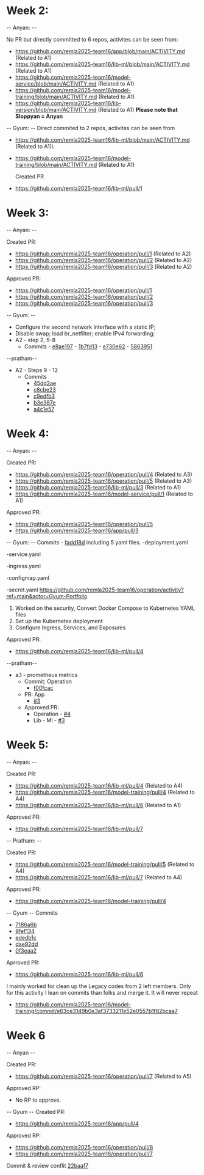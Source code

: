 # Week 2:
-- Anyan: --

No PR but directly committed to 6 repos, activites can be seen from:
- https://github.com/remla2025-team16/app/blob/main/ACTIVITY.md (Related to A1)
- https://github.com/remla2025-team16/lib-ml/blob/main/ACTIVITY.md (Related to A1)
- https://github.com/remla2025-team16/model-service/blob/main/ACTIVITY.md (Related to A1)
- https://github.com/remla2025-team16/model-training/blob/main/ACTIVITY.md (Related to A1)
- https://github.com/remla2025-team16/lib-version/blob/main/ACTIVITY.md (Related to A1)
**Please note that Sloppyan = Anyan**

-- Gyum: --
Direct commited to 2 repos, activites can be seen from
- https://github.com/remla2025-team16/lib-ml/blob/main/ACTIVITY.md (Related to A1)\
- https://github.com/remla2025-team16/model-training/blob/main/ACTIVITY.md (Related to A1)

  Created PR
- https://github.com/remla2025-team16/lib-ml/pull/1

# Week 3:
-- Anyan: --

Created PR: 
- https://github.com/remla2025-team16/operation/pull/1 (Related to A2)
- https://github.com/remla2025-team16/operation/pull/2 (Related to A2)
- https://github.com/remla2025-team16/operation/pull/3 (Related to A2)

Approved PR: 
- https://github.com/remla2025-team16/operation/pull/1
- https://github.com/remla2025-team16/operation/pull/2
- https://github.com/remla2025-team16/operation/pull/3

-- Gyum: --
- Configure the second network interface with a static IP; 
- Disable swap; load br_netfilter; enable IPv4 forwarding;
- A2 - step 2, 5-8
  - Commits
        - [e8ae197](https://github.com/remla2025-team16/operation/commit/e8ae197358049f90c504a2ce3e56f70eae5d61df)
        - [1b7fd13](https://github.com/remla2025-team16/operation/commit/1b7fd13b2291ce7b3ab9cbe802889e75344d06a1)
        - [e730e62](https://github.com/remla2025-team16/operation/commit/e730e62216c39e38d1ae18958485015cc842a874)
        - [5863951](https://github.com/remla2025-team16/operation/commit/5863951553657c4fe3d9f397af2be7639d9814a0)

--pratham--

- A2 - Steps 9 - 12 
    - Commits
        - [45dd2ae](https://github.com/remla2025-team16/operation/commit/45dd2aed5f6c4f98f794a9490fbd5ce2903f50c2)
        - [c8cbe23](https://github.com/remla2025-team16/operation/commit/c8cbe2338e78c71d4ea578e57f7d5eb657345a7e)
        - [c9edfb3](https://github.com/remla2025-team16/operation/commit/c9edfb3ff3664d85330d4b179fa9e4b5960eca69)
        - [b3e387e](https://github.com/remla2025-team16/operation/commit/b3e387ed914810d7d5dbb8072034a98659c4dbf7)
        - [a4c1e57](https://github.com/remla2025-team16/operation/commit/a4c1e576f8d4ec53d952246801b5ec4625c857e9)


# Week 4:
-- Anyan: --

Created PR:  
- https://github.com/remla2025-team16/operation/pull/4 (Related to A3)
- https://github.com/remla2025-team16/operation/pull/5 (Related to A3)
- https://github.com/remla2025-team16/lib-ml/pull/3 (Related to A1)
- https://github.com/remla2025-team16/model-service/pull/1 (Related to A1)

Approved PR:
- https://github.com/remla2025-team16/operation/pull/5
- https://github.com/remla2025-team16/app/pull/3

-- Gyum: --
Commits 
    - [fadd18d](https://github.com/remla2025-team16/operation/commit/fadd18ddca32f3f32f37fde059650cfd572537e1)
    including 5 yaml files. 
-deployment.yaml

-service.yaml
    
-ingress.yaml
    
-configmap.yaml
    
-secret.yaml
https://github.com/remla2025-team16/operation/activity?ref=main&actor=Gyum-Portfolio
1. Worked on the security, Convert Docker Compose to Kubernetes YAML files
2. Set up the Kubernetes deployment
3. Configure Ingress, Services, and Exposures

Approved PR:
- https://github.com/remla2025-team16/lib-ml/pull/4

--pratham--

- a3 -  prometheus metrics
    - Commit: Operation
        - [f00fcac](https://github.com/remla2025-team16/operation/commit/f00fcacb0c4555c514816466e4f6419a53a56fe9)
    - PR: App
        - [#3](https://github.com/remla2025-team16/app/pull/3)
    - Approved PR: 
        - Operation - [#4](https://github.com/remla2025-team16/operation/pull/4)
        - Lib - Ml - [#3](https://github.com/remla2025-team16/lib-ml/pull/3)
# Week 5:
-- Anyan: --

Created PR:  
- https://github.com/remla2025-team16/lib-ml/pull/4 (Related to A4)
- https://github.com/remla2025-team16/model-training/pull/4 (Related to A4)
- https://github.com/remla2025-team16/lib-ml/pull/6 (Related to A1)

Approved PR:
- https://github.com/remla2025-team16/lib-ml/pull/7

-- Pratham: --

Created PR:
- https://github.com/remla2025-team16/model-training/pull/5 (Related to A4)
- https://github.com/remla2025-team16/lib-ml/pull/7 (Related to A4)

Approved PR:
- https://github.com/remla2025-team16/model-training/pull/4

-- Gyum --
Commits 
- [7186a6b](https://github.com/remla2025-team16/operation/commit/7186a5b2e29bdb997a3e822fe18635f73db6e4a5)
- [9fef134](https://github.com/remla2025-team16/model-service/commit/9fef1342ac30c9ea52808a4d0a95db387b4ca06f)
- [ededb1c](https://github.com/remla2025-team16/lib-ml/commit/ededb1c310759581cbbbe6ac751a412a9ce216ed)
- [dae92dd](https://github.com/remla2025-team16/lib-ml/commit/dae92dd4f7430bd85fc9d0f271cd06d5db60a024)
- [0f3eaa2](https://github.com/remla2025-team16/lib-version/commit/0f3eaa270ffb628e4bf8ad0a57345de3625d28c2)

Aprroved PR:
- https://github.com/remla2025-team16/lib-ml/pull/6

I mainly worked for clean up the Legacy codes from 2 left members. 
Only for this activity I lean on commits than folks and merge it. It will never repeat
- https://github.com/remla2025-team16/model-training/commit/e63ce3149b0e3af3733211e52e0557b1f82bcaa7

# Week 6

-- Anyan --

Created PR:
- https://github.com/remla2025-team16/operation/pull/7 (Related to A5)

Approved RP:
- No RP to approve.

-- Gyum --
Created PR: 
- https://github.com/remla2025-team16/app/pull/4

Approved RP:
- https://github.com/remla2025-team16/operation/pull/8
- https://github.com/remla2025-team16/operation/pull/7

Commit & review conflit 
[22baaf7](https://github.com/remla2025-team16/app/commit/22baaf7fe7c9b747516e5fe76ee76133a595631c)

